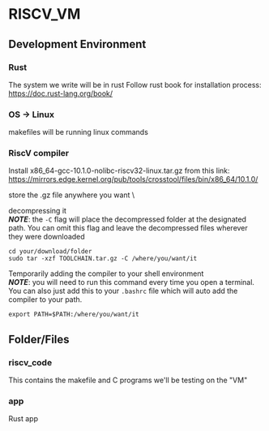 # RISCV_VM
## Development Environment
### Rust 
The system we write will be in rust 
Follow rust book for installation process: https://doc.rust-lang.org/book/

### OS -> Linux
makefiles will be running linux commands
### RiscV compiler 
Install x86_64-gcc-10.1.0-nolibc-riscv32-linux.tar.gz from this link:
https://mirrors.edge.kernel.org/pub/tools/crosstool/files/bin/x86_64/10.1.0/

store the .gz file anywhere you want \

decompressing it \
***NOTE***: the ```-C``` flag will place the decompressed folder at the designated path. You can omit this flag and leave the decompressed files wherever they were downloaded
```
cd your/download/folder
sudo tar -xzf TOOLCHAIN.tar.gz -C /where/you/want/it
```

Temporarily adding the compiler to your shell environment \
***NOTE***: you will need to run this command every time you open a terminal. You can also just add this to your ```.bashrc``` file which will auto add the compiler to your path. 
```
export PATH=$PATH:/where/you/want/it
```

## Folder/Files

### riscv_code 
This contains the makefile and C programs we'll be testing on the "VM"

### app
Rust app

